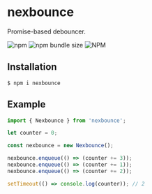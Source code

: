 # nexbounce

Promise-based debouncer.

![npm](https://img.shields.io/npm/v/nexbounce)
![npm bundle size](https://img.shields.io/bundlephobia/minzip/nexbounce?label=minzipped%20size)
![NPM](https://img.shields.io/npm/l/nexbounce)

## Installation

```
$ npm i nexbounce
```

## Example

```js
import { Nexbounce } from 'nexbounce';

let counter = 0;

const nexbounce = new Nexbounce();

nexbounce.enqueue(() => (counter += 3));
nexbounce.enqueue(() => (counter += 1));
nexbounce.enqueue(() => (counter += 2));

setTimeout(() => console.log(counter)); // 2
```
